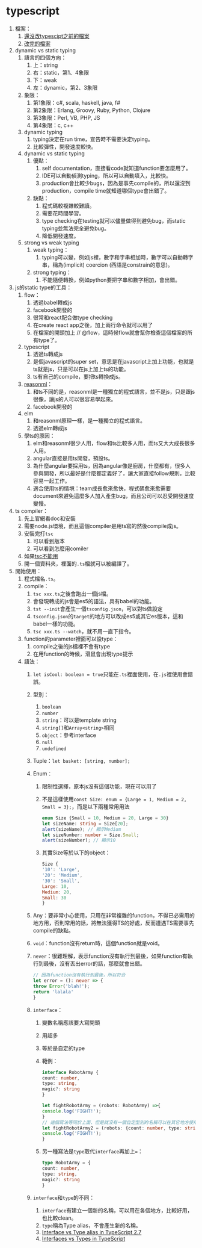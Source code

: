# typescript

1. 檔案：
   1. [還沒改typescipt之前的檔案](https://github.com/aneagoie/robofriends-typescript)
   2. [改完的檔案](https://github.com/aneagoie/robofriends-typescript-completed)
2. dynamic vs static typing
   1. 語言的四個方向：
      1. 上：string
      2. 右：static，第1、4象限
      3. 下：weak
      4. 左：dynamic，第2、3象限
   2. 象限：
      1. 第1象限：c#, scala, haskell, java, f#
      2. 第2象限：Erlang, Groovy, Ruby, Python, Clojure
      3. 第3象限：Perl, VB, PHP, JS
      4. 第4象限：c, c++
   3. dynamic typing
      1. typing決定在run time，宣告時不需要決定typing。
      2. 比較彈性，開發速度較快。
   4. dynamic vs static typing
      1. 優點：
         1. self documentation，直接看code就知道function要怎麼用了。
         2. IDE可以自動偵測typing，所以可以自動填入，比較快。
         3. production會比較少bugs，因為是事先compile的，所以還沒到production，compile time就知道哪個type會出錯了。
      2. 缺點：
         1. 程式碼較複雜較難讀。
         2. 需要花時間學習。
         3. type checking在testing就可以儘量做得到避免bug，而static typing並無法完全避免bug。
         4. 降低開發速度。
   5. strong vs weak typing
      1. weak typing：
         1. typing可以變，例如js裡，數字和字串相加時，數字可以自動轉字串，稱為(implicit) coercion (西語是constrain的意思)。
      2. strong typing：
         1. 不能隨便轉換，例如python要把字串和數字相加，會出錯。
3. js的static type的工具：
   1. flow：
      1. 透過babel轉成js
      2. facebook開發的
      3. 很常和react配合做type checking
      4. 在create react app之後，加上兩行命令就可以用了
      5. 在檔案的開頭加上 // @flow，這時候flow就會幫你檢查這個檔案的所有type了。
   2. typescript
      1. 透過ts轉成js
      2. 是個javascript的super set，意思是在javascript上加上功能，也就是ts就是js，只是可以在js上加上ts的功能。
      3. ts有自己的compile，要把ts轉換成js。
   3. [reasonml](https://reasonml.github.io/)：
      1. 和ts不同的是，reasonml是一種獨立的程式語言，並不是js，只是跟js很像，讓js的人可以很容易學起來。
      2. facebook開發的
   4. elm
      1. 和reasonml原理一樣，是一種獨立的程式語言。
      2. 透過elm轉成js
   5. 學ts的原因：
      1. elm和reasonml很少人用，flow和ts比較多人用，而ts又大大成長很多人用。
      2. angular直接是用ts開發，預設ts。
      3. 為什麼angular要採用ts，因為angular像是廚房，什麼都有，很多人參與開發，所以最好是什麼都定義好了，讓大家直接follow規則，比較容易一起工作。
      4. 適合使用ts的情境：team成長愈來愈快，程式碼愈來愈需要document來避免這麼多人加入產生bug，而且公司可以忍受開發速度變慢。
4. ts compiler：
   1. 先上官網看doc和安裝
   2. 需要node.js環境，而且這個compiler是用ts寫的然後compile成js。
   3. 安裝完打`tsc`
      1. 可以看到版本
      2. 可以看到怎麼用comiler
   4. 如果[tsc不能用](https://stackoverflow.com/questions/39404922/tsc-command-not-found-in-compiling-typescript)
   5. 開一個資料夾，裡面的`.ts`檔就可以被編譯了。
5. 開始使用：
   1. 程式檔名`.ts`。
   2. compile：
      1. `tsc xxx.ts`之後會跑出一個js檔。
      2. 會發現轉成的js會是es5的語法，具有babel的功能。
      3. `tst --init`會產生一個`tsconfig.json`，可以對ts做設定
      4. `tsconfig.json`的`target`的地方可以改成es5或其它es版本，這和babel一樣的功能。
      5. `tsc xxx.ts --watch`，就不用一直下指令。
   3. function的parameter裡面可以設type：
      1. compile之後的js檔裡不會有type
      2. 在用function的時候，滑鼠會出現type提示
   4. 語法：
      1. `let isCool: boolean = true`只能在`.ts`裡面使用，在`.js`裡使用會錯誤。
      2. 型別：
         1. `boolean`
         2. `number`
         3. `string`：可以是template string
         4. `string[]`和`Array<string>`相同
         5. `object`：參考interface
         6. `null`
         7. `undefined`
      3. Tuple：`let basket: [string, number];`
      4. Enum：
         1. 限制性選擇，原本js沒有這個功能，現在可以用了
         2. 不是這樣使用`const Size: enum = {Large = 1, Medium = 2, Small = 3};`，而是以下兩種常用用法

            ```ts
            enum Size {Small = 10, Medium = 20, Large = 30}
            let sizeName: string = Size[20];
            alert(sizeName); // 顯示Medium
            let sizeNumber: number = Size.Small;
            alert(sizeNumber); // 顯示10
            ```

         3. 其實Size等於以下的object：

            ```js
            Size {
            '10': 'Large',
            '20': 'Medium',
            '30': 'Small',
            Large: 10,
            Medium: 20,
            Small: 30
            }
            ```

      5. Any：要非常小心使用，只用在非常複雜的function，不得已必需用的地方用，否則常用的話，將無法獲得TS的好處，反而遭遇TS需要事先compile的缺點。
      6. `void`：function沒有return時，這個function就是void。
      7. `never`：很難理解，表示function沒有執行到最後，如果function有執行到最後，沒有丟出error的話，那麼就會出錯。

         ```ts
         // 因為function沒有執行到最後，所以符合
         let error = (): never => {
         throw Error('blah!');
         return 'lalala'
         }
         ```

      8. `interface`：
         1. 變數名稱應該要大寫開頭
         2. 用超多
         3. 等於是自定的type
         4. 範例：

            ```ts
            interface RobotArmy {
            count: number,
            type: string,
            magic?: string
            }

            let fightRobotArmy = (robots: RobotArmy) =>{
            console.log('FIGHT!');
            }
            // 這個寫法等同於上面，但是就沒有一個自定型別的名稱可以在其它地方使用
            let fightRobotArmy2 = (robots: {count: number, type: string, magic?: string}) =>{
            console.log('FIGHT!');
            }
            ```

         5. 另一種寫法是`type`取代`interface`再加上`=`：

            ```ts
            type RobotArmy = {
            count: number,
            type: string,
            magic?: string
            }
            ```

      9. `interface`和`type`的不同：
         1. `interface`有建立一個新的名稱，可以用在各個地方，比較好用，也比較clean。
         2. `type`稱為Type alias，不會產生新的名稱。
         3. [Interface vs Type alias in TypeScript 2.7](https://medium.com/@martin_hotell/interface-vs-type-alias-in-typescript-2-7-2a8f1777af4c)
         4. [Interfaces vs Types in TypeScript](https://stackoverflow.com/questions/37233735/interfaces-vs-types-in-typescript)